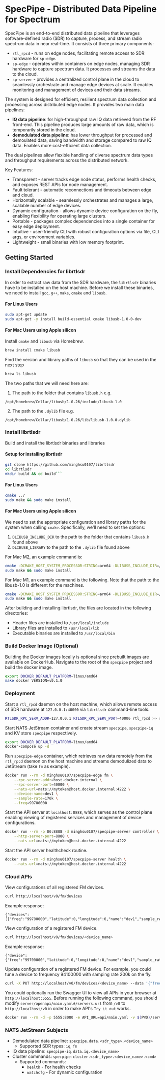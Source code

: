 # SpecPipe - Distributed Data Pipeline for Spectrum
SpecPipe is an end-to-end distributed data pipeline that leverages software-defined radio (SDR) to capture, process, and stream radio spectrum data in near real-time. It consists of three primary components:
- `rtl_rpcd` - runs on edge nodes, facilitating remote access to SDR hardware for `sp-edge`.
- `sp-edge` - operates within containers on edge nodes, managing SDR hardware to capture spectrum data. It processes and streams the data to the cloud.
- `sp-server` - provides a centralized control plane in the cloud to seamlessly orchestrate and manage edge devices at scale. It enables monitoring and management of devices and their data streams.

The system is designed for efficient, resilient spectrum data collection and processing across distributed edge nodes. It provides two main data pipelines:
- **IQ data pipeline**: for high-throughput raw IQ data retrieved from the RF front-end. This pipeline produces large amounts of raw data, which is temporarily stored in the cloud.
- **demodulated data pipeline**: has lower throughput for processed and demoulated data, saving bandwidth and storage compared to raw IQ data. Enables more cost-efficient data collection.

The dual pipelines allow flexible handling of diverse spectrum data types and throughput requirements across the distributed network.

Key Features:
- Transparent - server tracks edge node status, performs health checks, and exposes REST APIs for node management.
- Fault tolerant - automatic reconnections and timeouts between edge and cloud.
- Horizontally scalable - seamlessly orchestrates and manages a large, scalable number of edge devices.
- Dynamic configuration - allows dynamic device configuration on the fly, enabling flexibility for operating large clusters.
- Portable - packages complex dependencies into a single container for easy edge deployment.
- Intuitive - user-friendly CLI with robust configuration options via file, CLI args, or environment variables.
- Lightweight - small binaries with low memory footprint.
## Getting Started
### Install Dependencies for librtlsdr
In order to extract raw data from the SDR hardware, the `librtlsdr` binaries have to be installed on the host machine. Before we install these binaries, we need to install `gcc`, `g++`, `make`, `cmake` and `libusb`.

#### For Linux Users
```bash
sudo apt-get update
sudo apt-get -y install build-essential cmake libusb-1.0-0-dev
```

#### For Mac Users using Apple silicon
Install  `cmake` and `libusb` via Homebrew.
```bash
brew install cmake libusb
```
Find the version and library paths of `libusb` so that they can be used in the next step
```bash
brew ls libusb
```
The two paths that we will need here are:
1) The path to the folder that contains `libusb.h` e.g.
```
/opt/homebrew/Cellar/libusb/1.0.26/include/libusb-1.0
```
2) The path to the `.dylib` file e.g.
```
/opt/homebrew/Cellar/libusb/1.0.26/lib/libusb-1.0.0.dylib
```


### Install librtlsdr
Build and install the librtlsdr binaries and libraries

#### Setup for installing librtlsdr

```bash
git clone https://github.com/minghsu0107/librtlsdr
cd librtlsdr
mkdir build && cd build```
```

#### For Linux Users
```bash
cmake ../
sudo make && sudo make install
```
#### For Mac Users using Apple silicon
We need to set the appropriate configuration and library paths for the system when calling `cmake`. Specifically, we'll need to set the options:
1) `DLIBUSB_INCLUDE_DIR` to the path to the folder that contains `libusb.h` found above
2) `DLIBUSB_LIBRARY` to the path to the `.dylib` file found above

For Mac M2, an example command is:

```bash
cmake -DCMAKE_HOST_SYSTEM_PROCESSOR:STRING=arm64 -DLIBUSB_INCLUDE_DIR=/opt/homebrew/Cellar/libusb/1.0.26/include/libusb-1.0 -DLIBUSB_LIBRARY=/opt/homebrew/lib/libusb-1.0.dylib ../
sudo make && sudo make install
```

For Mac M1, an example command is the following. Note that the path to the libusb-1.0 is different for the machines.
```bash
cmake -DCMAKE_HOST_SYSTEM_PROCESSOR:STRING=arm64 -DLIBUSB_INCLUDE_DIR=/usr/local/Cellar/libusb/1.0.26/include/libusb-1.0 -DLIBUSB_LIBRARY=/usr/local/lib/libusb-1.0.dylib ../
sudo make && sudo make install
```

After building and installing librtlsdr, the files are located in the following directories:
- Header files are installed to `/usr/local/include`
- Library files are installed to `/usr/local/lib`
- Executable binaries are installed to `/usr/local/bin`

### Build Docker Image (Optional)
Building the Docker images locally is optional since prebuilt images are available on DockerHub.
Navigate to the root of the `specpipe` project and build the docker image.
```bash
export DOCKER_DEFAULT_PLATFORM=linux/amd64
make docker VERSION=v0.1.0
```
### Deployment

Start a `rtl_rpcd` daemon on the host machine, which allows remote access of SDR hardware at `127.0.0.1:40000` via `librtlsdr` command-line tools.

```bash
RTLSDR_RPC_SERV_ADDR=127.0.0.1 RTLSDR_RPC_SERV_PORT=40000 rtl_rpcd >> rtlrpcd.log 2>&1 &
```

Start NATS JetStream container and create stream `specpipe`, `specpipe-iq` and KV store `specpipe` respectively.

```bash
export DOCKER_DEFAULT_PLATFORM=linux/amd64
docker-compose up -d
```
Run `specpipe-edge` container, which retrieves raw data remotely from the `rtl_rpcd` daemon on the host machine and streams demodulized data to JetStream (take `fm` as example).

```bash
docker run --rm -d minghsu0107/specpipe-edge fm \
    --rpc-server-addr=host.docker.internal \
    --rpc-server-port=40000 \
    --nats-url=nats://mytoken@host.docker.internal:4222 \
    --device-name=dev1 \
    --sample-rate=170k \
    --freq=99700000
```

Start the API server at `localhost:8888`, which serves as the control plane enabling viewing of registered services and management of device configurations.

```bash
docker run --rm -p 80:8888 -d minghsu0107/specpipe-server controller \
    --http-server-port=8888 \
    --nats-url=nats://mytoken@host.docker.internal:4222
```

Start the API server healthcheck routine.

```bash
docker run --rm -d minghsu0107/specpipe-server health \
    --nats-url=nats://mytoken@host.docker.internal:4222
```
### Cloud APIs
View configurations of all registered FM devices.
```bash
curl http://localhost/v0/fm/devices
```
Example response:
```
{"devices":[{"freq":"99700000","latitude":0,"longitude":0,"name":"dev1","sample_rate":"170k"}]}
```

View configuration of a registered FM device.
```bash
curl http://localhost/v0/fm/devices/<device_name>
```
Example response:
```
{"device":{"freq":"99700000","latitude":0,"longitude":0,"name":"dev1","sample_rate":"170k"}}
```

Update configuration of a registered FM device. For example, you could tune a device to frequency 94100000 with samping rate 200k on the fly.
```bash
curl -X PUT http://localhost/v0/fm/devices/<device_name> --data '{"freq":"94100000","sample_rate": "200k"}'
```

You could optionally run the Swagger UI to view all APIs in your browser at `http://localhost:5555`. Before running the following command, you should modify `server/openapi/main.yaml#/servers.url` from `/v0` to `http://localhost/v0` in order to make API's `Try it out` works.

```bash
docker run --rm -d -p 5555:8080 -e API_URL=api/main.yaml -v $(PWD)/server/openapi:/usr/share/nginx/html/api swaggerapi/swagger-ui
```
### NATS JetStream Subjects
- Demodulated data pipeline: `specpipe.data.<sdr_type>.<device_name>`
  - Supported SDR types: `iq`, `fm`
- IQ data pipeline: `specpipe-iq.data.iq.<device_name>`
- Cluster commands: `specpipe-cluster.<sdr_type>.<device_name>.<cmd>`
  - Supported commands:
    - `health` - For health checks
    - `watchcfg` - For dynamic configuration
